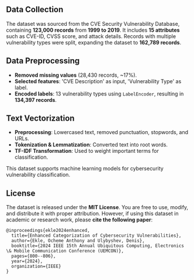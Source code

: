 ## Data Collection
The dataset was sourced from the CVE Security Vulnerability Database, containing **123,000 records** from **1999 to 2019**. It includes **15 attributes** such as CVE-ID, CVSS score, and attack details. Records with multiple vulnerability types were split, expanding the dataset to **162,789 records**.

## Data Preprocessing
- **Removed missing values** (28,430 records, ~17%).
- **Selected features**: 'CVE Description' as input, 'Vulnerability Type' as label.
- **Encoded labels**: 13 vulnerability types using `LabelEncoder`, resulting in **134,397 records**.

## Text Vectorization
- **Preprocessing**: Lowercased text, removed punctuation, stopwords, and URLs.
- **Tokenization & Lemmatization**: Converted text into root words.
- **TF-IDF Transformation**: Used to weight important terms for classification.

This dataset supports machine learning models for cybersecurity vulnerability classification.

## License
The dataset is released under the **MIT License**. You are free to use, modify, and distribute it with proper attribution. However, if using this dataset in academic or research work, please **cite the following paper**:

```
@inproceedings{ekle2024enhanced,
  title={Enhanced Categorization of Cybersecurity Vulnerabilities},
  author={Ekle, Ocheme Anthony and Ulybyshev, Denis},
  booktitle={2024 IEEE 15th Annual Ubiquitous Computing, Electronics \& Mobile Communication Conference (UEMCON)},
  pages={800--806},
  year={2024},
  organization={IEEE}
}
```

